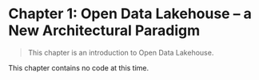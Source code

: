 # Chapter 1: Open Data Lakehouse – a New Architectural Paradigm
> This chapter is an introduction to Open Data Lakehouse.
 
This chapter contains no code at this time.